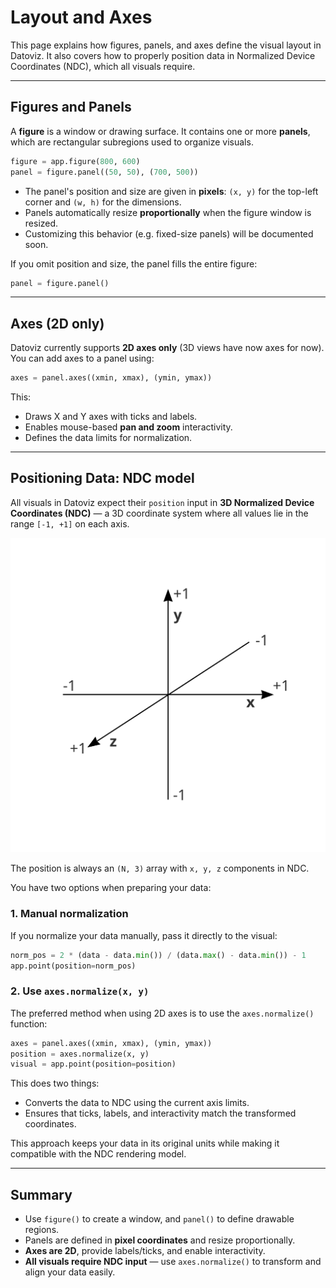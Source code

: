 # Layout and Axes

This page explains how figures, panels, and axes define the visual layout in Datoviz. It also covers how to properly position data in Normalized Device Coordinates (NDC), which all visuals require.

---

## Figures and Panels

A **figure** is a window or drawing surface. It contains one or more **panels**, which are rectangular subregions used to organize visuals.

```python
figure = app.figure(800, 600)
panel = figure.panel((50, 50), (700, 500))
```

* The panel's position and size are given in **pixels**: `(x, y)` for the top-left corner and `(w, h)` for the dimensions.
* Panels automatically resize **proportionally** when the figure window is resized.
* Customizing this behavior (e.g. fixed-size panels) will be documented soon.

If you omit position and size, the panel fills the entire figure:

```python
panel = figure.panel()
```

---

## Axes (2D only)

Datoviz currently supports **2D axes only** (3D views have now axes for now). You can add axes to a panel using:

```python
axes = panel.axes((xmin, xmax), (ymin, ymax))
```

This:

* Draws X and Y axes with ticks and labels.
* Enables mouse-based **pan and zoom** interactivity.
* Defines the data limits for normalization.

---

## Positioning Data: NDC model

All visuals in Datoviz expect their `position` input in **3D Normalized Device Coordinates (NDC)** — a 3D coordinate system where all values lie in the range `[-1, +1]` on each axis.

![](../images/cds2.svg)

The position is always an `(N, 3)` array with `x, y, z` components in NDC.

You have two options when preparing your data:

### 1. Manual normalization

If you normalize your data manually, pass it directly to the visual:

```python
norm_pos = 2 * (data - data.min()) / (data.max() - data.min()) - 1
app.point(position=norm_pos)
```

### 2. Use `axes.normalize(x, y)`

The preferred method when using 2D axes is to use the `axes.normalize()` function:

```python
axes = panel.axes((xmin, xmax), (ymin, ymax))
position = axes.normalize(x, y)
visual = app.point(position=position)
```

This does two things:

* Converts the data to NDC using the current axis limits.
* Ensures that ticks, labels, and interactivity match the transformed coordinates.

This approach keeps your data in its original units while making it compatible with the NDC rendering model.

---

## Summary

* Use `figure()` to create a window, and `panel()` to define drawable regions.
* Panels are defined in **pixel coordinates** and resize proportionally.
* **Axes are 2D**, provide labels/ticks, and enable interactivity.
* **All visuals require NDC input** — use `axes.normalize()` to transform and align your data easily.
